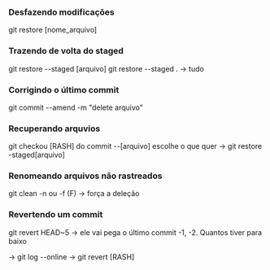 ### Desfazendo modificações
git restore [nome_arquivo]

### Trazendo de volta do staged
git restore --staged [arquivo]
git restore --staged . -> tudo 

### Corrigindo o último commit
git commit --amend -m "delete arquivo"

### Recuperando arquvios
git checkou [RASH] do commit --[arquivo]
escolhe o que quer -> git restore -staged[arquivo]

### Renomeando arquivos não rastreados
git clean -n ou -f (F) -> força a deleção

### Revertendo um commit
git revert HEAD~5 -> ele vai pega o último commit -1, -2. Quantos tiver para baixo 

-> git log --online
-> git revert [RASH]
